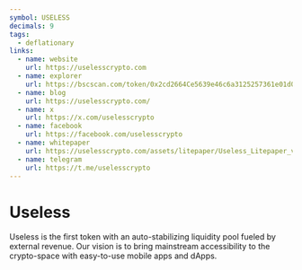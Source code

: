 ```yaml
---
symbol: USELESS
decimals: 9
tags:
  - deflationary
links:
  - name: website
    url: https://uselesscrypto.com
  - name: explorer
    url: https://bscscan.com/token/0x2cd2664Ce5639e46c6a3125257361e01d0213657
  - name: blog
    url: https://uselesscrypto.com/
  - name: x
    url: https://x.com/uselesscrypto
  - name: facebook
    url: https://facebook.com/uselesscrypto
  - name: whitepaper
    url: https://uselesscrypto.com/assets/litepaper/Useless_Litepaper_v6.pdf
  - name: telegram
    url: https://t.me/uselesscrypto
---
```


# Useless

Useless is the first token with an auto-stabilizing liquidity pool fueled by external revenue. Our vision is to bring mainstream accessibility to the crypto-space with easy-to-use mobile apps and dApps.
